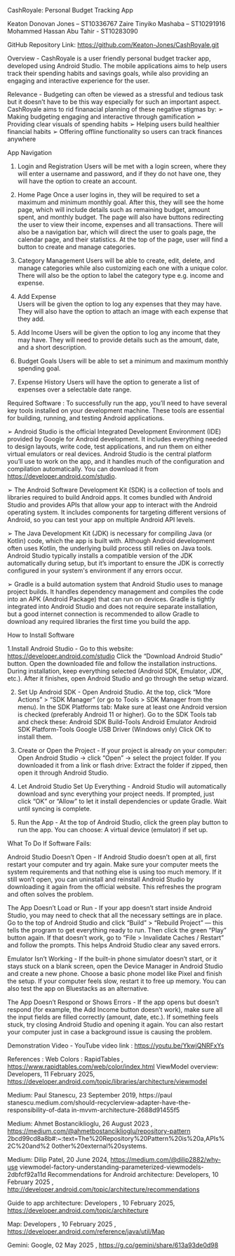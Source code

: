 CashRoyale: Personal Budget Tracking App 

Keaton Donovan Jones – ST10336767 
 Zaire Tinyiko Mashaba – ST10291916 
Mohammed Hassan Abu Tahir - ST10283090 

GitHub Repository Link: https://github.com/Keaton-Jones/CashRoyale.git 

Overview -
CashRoyale is a user friendly personal budget tracker app, developed using Android 
Studio. The mobile applications aims to help users track their spending habits and 
savings goals, while also providing an engaging and interactive experience for the user. 

Relevance -
Budgeting can often be viewed as a stressful and tedious task but it doesn’t have to be 
this way especially for such an important aspect. CashRoyale aims to rid finanacial 
planning of these negative stigmas by: 
➢ Making budgeting engaging and interactive through gamification 
➢ Providing clear visuals of spending habits 
➢ Helping users build healthier financial habits 
➢ Offering offline functionality so users can track finances anywhere 
 
App Navigation 
1. Login and Registration 
Users will be met with a login screen, where they will enter a username and 
password, and if they do not have one, they will have the option to create an 
account. 
 
2.  Home Page 
Once a user logins in, they will be required to set a maximum and minimum 
monthly goal. After this, they will see the home page, which will include details 
such as remaining budget, amount spent, and monthly budget. The page will 
also have buttons redirecting the user to view their income, expenses and all 
transactions. There will also be a navigation bar, which will direct the user to 
goals page, the calendar page, and their statistics. At the top of the page, user 
will find a button to create and manage categories. 

3.  Category Management 
Users will be able to create, edit, delete, and manage categories while also 
customizing each one with a unique color. There will also be the option to label 
the category type e.g. income and expense. 
 
4.  Add Expense  
Users will be given the option to log any expenses that they may have. They will 
also have the option to attach an image with each expense that they add. 
 
5. Add Income 
Users will be given the option to log any income that they may have. They will 
need to provide details such as the amount, date, and a short description. 
 
6.  Budget Goals 
Users will be able to set a minimum and maximum monthly spending goal. 
 
7.  Expense History 
Users will have the option to generate a list of expenses over a selectable date 
range. 
 
Required Software :
To successfully run the app, you’ll need to have several key tools installed on your 
development machine. These tools are essential for building, running, and testing 
Android applications. 

➢ Android Studio is the official Integrated Development Environment (IDE) 
provided by Google for Android development. It includes everything needed to 
design layouts, write code, test applications, and run them on either virtual 
emulators or real devices. Android Studio is the central platform you’ll use to 
work on the app, and it handles much of the configuration and compilation 
automatically. You can download it from https://developer.android.com/studio. 

➢ The Android Software Development Kit (SDK) is a collection of tools and 
libraries required to build Android apps. It comes bundled with Android Studio 
and provides APIs that allow your app to interact with the Android operating 
system. It includes components for targeting different versions of Android, so 
you can test your app on multiple Android API levels. 

➢ The Java Development Kit (JDK) is necessary for compiling Java (or Kotlin) code, 
which the app is built with. Although Android development often uses Kotlin, the underlying build process still relies on Java tools. Android Studio typically installs 
a compatible version of the JDK automatically during setup, but it’s important to 
ensure the JDK is correctly configured in your system's environment if any errors 
occur. 

➢ Gradle is a build automation system that Android Studio uses to manage project 
builds. It handles dependency management and compiles the code into an APK 
(Android Package) that can run on devices. Gradle is tightly integrated into 
Android Studio and does not require separate installation, but a good internet 
connection is recommended to allow Gradle to download any required libraries 
the first time you build the app. 

How to Install Software 

1.Install Android Studio -
Go to this website: https://developer.android.com/studio 
Click the “Download Android Studio” button. 
Open the downloaded file and follow the installation instructions. 
During installation, keep everything selected (Android SDK, Emulator, JDK, etc.). 
After it finishes, open Android Studio and go through the setup wizard. 
 
2. Set Up Android SDK -
Open Android Studio. 
At the top, click “More Actions” > “SDK Manager” (or go to Tools > SDK Manager from the 
menu). 
In the SDK Platforms tab: 
Make sure at least one Android version is checked (preferably Android 11 or higher). 
Go to the SDK Tools tab and check these: 
Android SDK Build-Tools 
Android Emulator 
Android SDK Platform-Tools 
Google USB Driver (Windows only) 
Click OK to install them. 
 
3. Create or Open the Project -
If your project is already on your computer: 
Open Android Studio → click “Open” → select the project folder. 
If you downloaded it from a link or flash drive: 
Extract the folder if zipped, then open it through Android Studio. 
 
4. Let Android Studio Set Up Everything -
Android Studio will automatically download and sync everything your project needs. 
If prompted, just click “OK” or “Allow” to let it install dependencies or update Gradle. 
Wait until syncing is complete. 
 
 5. Run the App -
At the top of Android Studio, click the green play button to run the app. 
You can choose: 
A virtual device (emulator) if set up. 
 
What To Do If Software Fails: 

 Android Studio Doesn’t Open -
If Android Studio doesn’t open at all, first restart your computer and try again. Make sure 
your computer meets the system requirements and that nothing else is using too much 
memory. If it still won’t open, you can uninstall and reinstall Android Studio by 
downloading it again from the official website. This refreshes the program and often 
solves the problem. 

The App Doesn’t Load or Run -
If your app doesn’t start inside Android Studio, you may need to check that all the 
necessary settings are in place. Go to the top of Android Studio and click “Build” > 
“Rebuild Project” — this tells the program to get everything ready to run. Then click the 
green “Play” button again. If that doesn’t work, go to “File > Invalidate Caches / Restart” 
and follow the prompts. This helps Android Studio clear any saved errors. 

Emulator Isn’t Working -
If the built-in phone simulator doesn’t start, or it stays stuck on a blank screen, open the 
Device Manager in Android Studio and create a new phone. Choose a basic phone 
model like Pixel and finish the setup. If your computer feels slow, restart it to free up 
memory. You can also test the app on Bluestacks as an alternative. 

The App Doesn’t Respond or Shows Errors -
If the app opens but doesn’t respond (for example, the Add Income button doesn’t 
work), make sure all the input fields are filled correctly (amount, date, etc.). If something 
feels stuck, try closing Android Studio and opening it again. You can also restart your 
computer just in case a background issue is causing the problem. 
 
Demonstration Video -
YouTube video link : https://youtu.be/YkwjQNRFxYs 

References :
Web Colors : RapidTables , https://www.rapidtables.com/web/color/index.html 
ViewModel overview: Developers, 11 February 2025, 
https://developer.android.com/topic/libraries/architecture/viewmodel 

Medium: Paul Stanescu, 23 September 2019, https://paul
stanescu.medium.com/should-recyclerview-adapter-have-the-responsibility-of-data
in-mvvm-architecture-2688d91455f5 

Medium: Ahmet Bostanciklioglu, 26 August 2023 , 
https://medium.com/@ahmetbostanciklioglu/repository-pattern
2bcd99cd8a8b#:~:text=The%20Repository%20Pattern%20is%20a,APIs%2C%20and%2
 0other%20external%20systems. 
 
Medium: Dilip Patel, 20 June 2024, https://medium.com/@dilip2882/why-use
viewmodel-factory-understanding-parameterized-viewmodels-2dbfcf92a11d 
Recommendations for Android architecture: Developers, 10 February 2025 , 
http://developer.android.com/topic/architecture/recommendations 

Guide to app architecture: Developers , 10 February 2025, 
https://developer.android.com/topic/architecture 

Map: Developers , 10 February 2025 , 
https://developer.android.com/reference/java/util/Map 

Gemini: Google, 02 May 2025 , https://g.co/gemini/share/613a93de0d98
